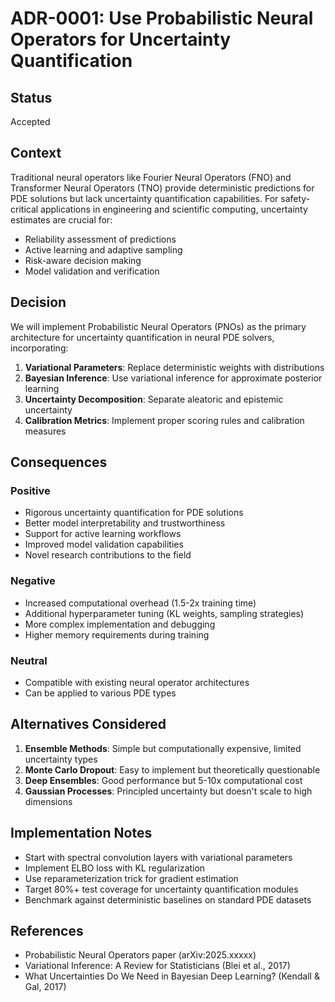 # ADR-0001: Use Probabilistic Neural Operators for Uncertainty Quantification

## Status

Accepted

## Context

Traditional neural operators like Fourier Neural Operators (FNO) and Transformer Neural Operators (TNO) provide deterministic predictions for PDE solutions but lack uncertainty quantification capabilities. For safety-critical applications in engineering and scientific computing, uncertainty estimates are crucial for:

- Reliability assessment of predictions
- Active learning and adaptive sampling
- Risk-aware decision making
- Model validation and verification

## Decision

We will implement Probabilistic Neural Operators (PNOs) as the primary architecture for uncertainty quantification in neural PDE solvers, incorporating:

1. **Variational Parameters**: Replace deterministic weights with distributions
2. **Bayesian Inference**: Use variational inference for approximate posterior learning
3. **Uncertainty Decomposition**: Separate aleatoric and epistemic uncertainty
4. **Calibration Metrics**: Implement proper scoring rules and calibration measures

## Consequences

### Positive

- Rigorous uncertainty quantification for PDE solutions
- Better model interpretability and trustworthiness
- Support for active learning workflows
- Improved model validation capabilities
- Novel research contributions to the field

### Negative

- Increased computational overhead (1.5-2x training time)
- Additional hyperparameter tuning (KL weights, sampling strategies)
- More complex implementation and debugging
- Higher memory requirements during training

### Neutral

- Compatible with existing neural operator architectures
- Can be applied to various PDE types

## Alternatives Considered

1. **Ensemble Methods**: Simple but computationally expensive, limited uncertainty types
2. **Monte Carlo Dropout**: Easy to implement but theoretically questionable
3. **Deep Ensembles**: Good performance but 5-10x computational cost
4. **Gaussian Processes**: Principled uncertainty but doesn't scale to high dimensions

## Implementation Notes

- Start with spectral convolution layers with variational parameters
- Implement ELBO loss with KL regularization
- Use reparameterization trick for gradient estimation
- Target 80%+ test coverage for uncertainty quantification modules
- Benchmark against deterministic baselines on standard PDE datasets

## References

- Probabilistic Neural Operators paper (arXiv:2025.xxxxx)
- Variational Inference: A Review for Statisticians (Blei et al., 2017)
- What Uncertainties Do We Need in Bayesian Deep Learning? (Kendall & Gal, 2017)